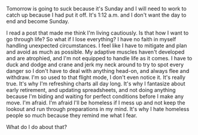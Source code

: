 Tomorrow is going to suck because it's Sunday and I will need to work to catch up because I had put it off. It's 1:12 a.m. and I don't want the day to end and become Sunday.

I read a post that made me think I'm living cautiously. Is that how I want to go through life? So what if I lose everything? I have no faith in myself handling unexpected circumstances. I feel like I have to mitigate and plan and avoid as much as possible. My adaptive muscles haven't developed and are atrophied, and I'm not equipped to handle life as it comes. I have to duck and dodge and crane and jerk my neck around to try to spot every danger so I don't have to deal with anything head-on, and always flee and withdraw. I'm so used to that flight mode, I don't even notice it. It's really true. It's why I'm refreshing charts all day long. It's why I fantasize about early retirement, and updating spreadsheets, and not doing anything because I'm biding and waiting for perfect conditions before I make any move. I'm afraid. I'm afraid I'll be homeless if I mess up and not keep the lookout and run through preparations in my mind. It's why I hate homeless people so much because they remind me what I fear.

What do I do about that?
